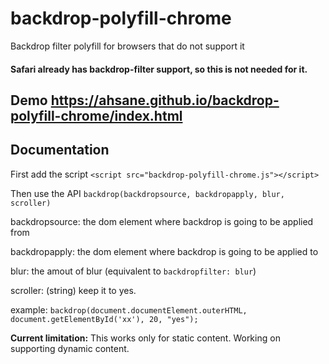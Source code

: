 # backdrop-polyfill-chrome
Backdrop filter polyfill for browsers that do not support it

#### Safari already has backdrop-filter support, so this is not needed for it.

## Demo https://ahsane.github.io/backdrop-polyfill-chrome/index.html

## Documentation
First add the script
`<script src="backdrop-polyfill-chrome.js"></script>`

Then use the API
`backdrop(backdropsource, backdropapply, blur, scroller)`

backdropsource: the dom element where backdrop is going to be applied from

backdropapply: the dom element where backdrop is going to be applied to

blur: the amout of blur (equivalent to `backdropfilter: blur`)

scroller: (string) keep it to yes.

example: `backdrop(document.documentElement.outerHTML, document.getElementById('xx'), 20, "yes");`


**Current limitation:** This works only for static content. Working on supporting dynamic content. 
